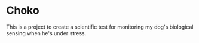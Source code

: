# Choko
This is a project to create a scientific test for monitoring my dog's biological sensing when he's under stress.
